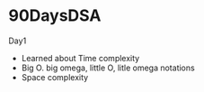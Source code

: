 # 90DaysDSA

Day1
 - Learned about Time complexity
 - Big O. big omega, little O, litle omega notations
 - Space complexity
